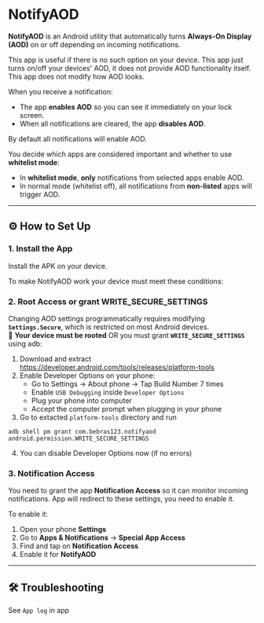 # NotifyAOD

**NotifyAOD** is an Android utility that automatically turns **Always-On Display (AOD)** on or off
depending on incoming notifications.

This app is useful if there is no such option on your device.
This app just turns on/off your devices' AOD, it does not provide AOD functionality itself.
This app does not modify how AOD looks.

When you receive a notification:

- The app **enables AOD** so you can see it immediately on your lock screen.
- When all notifications are cleared, the app **disables AOD**.

By default all notifications will enable AOD.

You decide which apps are considered important and whether to use **whitelist mode**:

- In **whitelist mode**, **only** notifications from selected apps enable AOD.
- In normal mode (whitelist off), all notifications from **non-listed** apps will trigger AOD.

---

## ⚙️ How to Set Up

### 1. **Install the App**

Install the APK on your device.

To make NotifyAOD work your device must meet these conditions:

### 2. **Root Access or grant WRITE_SECURE_SETTINGS**

Changing AOD settings programmatically requires modifying **`Settings.Secure`**, which is restricted
on most Android devices.  
📌 **Your device must be rooted** OR you must grant **`WRITE_SECURE_SETTINGS`** using adb:

1. Download and extract https://developer.android.com/tools/releases/platform-tools
2. Enable Developer Options on your phone:
    * Go to Settings → About phone → Tap Build Number 7 times
    * Enable `USB Debugging` inside `Developer Options`
    * Plug your phone into computer
    * Accept the computer prompt when plugging in your phone
3. Go to extacted `platform-tools` directory and run

```
adb shell pm grant com.bebras123.notifyaod android.permission.WRITE_SECURE_SETTINGS
```

4. You can disable Developer Options now (if no errors)

### 3. **Notification Access**

You need to grant the app **Notification Access** so it can monitor incoming notifications.
App will redirect to these settings, you need to enable it.

To enable it:

1. Open your phone **Settings**
2. Go to **Apps & Notifications** → **Special App Access**
3. Find and tap on **Notification Access**
4. Enable it for **NotifyAOD**

---

## 🛠 Troubleshooting

See `App log` in app




